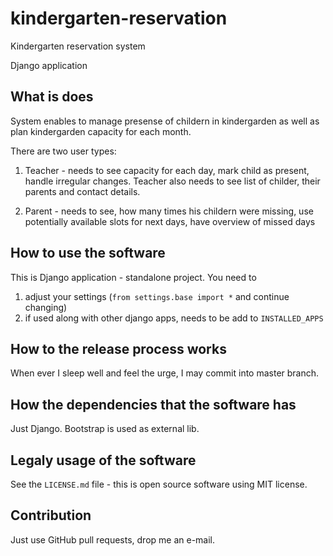 # kindergarten-reservation
Kindergarten reservation system

Django application

## What is does

System enables to manage presense of childern in kindergarden as well as plan
kindergarden capacity for each month.

There are two user types:

1. Teacher - needs to see capacity for each day, mark child as present, handle
   irregular changes. Teacher also needs to see list of childer, their parents
   and contact details.

2. Parent - needs to see, how many times his childern were missing, use
   potentially available slots for next days, have overview of missed days


## How to use the software

This is Django application - standalone project. You need to

1. adjust your settings (`from settings.base import *` and continue changing)
2. if used along with other django apps, needs to be add to `INSTALLED_APPS`

## How to the release process works

When ever I sleep well and feel the urge, I may commit into master branch.

## How the dependencies that the software has

Just Django. Bootstrap is used as external lib.

## Legaly usage of the software

See the `LICENSE.md` file - this is open source software using MIT license.

## Contribution

Just use GitHub pull requests, drop me an e-mail.

